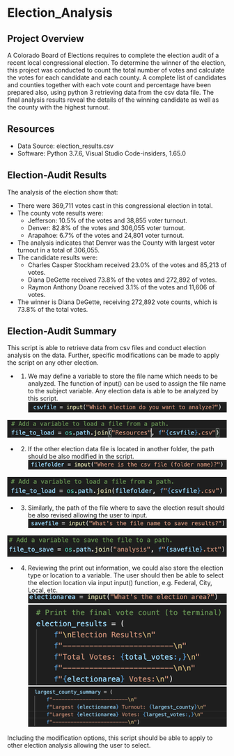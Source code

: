 # Election_Analysis

## Project Overview

A Colorado Board of Elections requires to complete the election audit of a recent local congressional election. To determine the winner of the election, this project was conducted to count the total number of votes and calculate the votes for each candidate and each county. A complete list of candidates and counties together with each vote count and percentage have been prepared also, using python 3 retrieving data from the csv data file. The final analysis results reveal the details of the winning candidate as well as the county with the highest turnout.

## Resources
- Data Source: election_results.csv
- Software: Python 3.7.6, Visual Studio Code-insiders, 1.65.0

## Election-Audit Results
The analysis of the election show that:
- There were 369,711 votes cast in this congressional election in total.
- The county vote results were:
    - Jefferson: 10.5% of the votes and 38,855 voter turnout.
    - Denver: 82.8% of the votes and 306,055 voter turnout.
    - Arapahoe: 6.7% of the votes and 24,801 voter turnout.
- The analysis indicates that Denver was the County with largest voter turnout in a total of 306,055.
- The candidate results were:
    - Charles Casper Stockham received 23.0% of the votes and 85,213 of votes.
    - Diana DeGette received 73.8% of the votes  and 272,892 of votes.
    - Raymon Anthony Doane received 3.1% of the votes and 11,606 of votes.
- The winner is Diana DeGette, receiving 272,892 vote counts, which is 73.8% of the total votes.

## Election-Audit Summary
This script is able to retrieve data from csv files and conduct election analysis on the data. Further, specific modifications can be made to apply the script on any other election. 
- 1. We may define a variable to store the file name which needs to be analyzed. The function of input() can be used to assign the file name to the subject variable. Any election data is able to be analyzed by this script.
![inputcsv_1](https://github.com/hankai26/Election_Analysis/blob/main/Resources/inputcsv_1.png)

![inputcsv_2](https://github.com/hankai26/Election_Analysis/blob/main/Resources/inputcsv_2.png)

- 2. If the other election data file is located in another folder, the path should be also modified in the script.
![csvfolder_1](https://github.com/hankai26/Election_Analysis/blob/main/Resources/csvfolder_1.png)

![csvfolder_2](https://github.com/hankai26/Election_Analysis/blob/main/Resources/csvfolder_2.png)

- 3. Similarly, the path of the file where to save the election result should be also revised allowing the user to input.
![savefile_1](https://github.com/hankai26/Election_Analysis/blob/main/Resources/savefile_1.png)

![savefile_2](https://github.com/hankai26/Election_Analysis/blob/main/Resources/savefile_2.png)

- 4. Reviewing the print out information, we could also store the election type or location to a variable. The user should then be able to select the election location via input input() function, e.g. Federal, City, Local, etc.
![area_1](https://github.com/hankai26/Election_Analysis/blob/main/Resources/area_1.png)
![area_2](https://github.com/hankai26/Election_Analysis/blob/main/Resources/area_2.png)
![area_3](https://github.com/hankai26/Election_Analysis/blob/main/Resources/area_3.png)

Including the modification options, this script should be able to apply to other election analysis allowing the user to select.